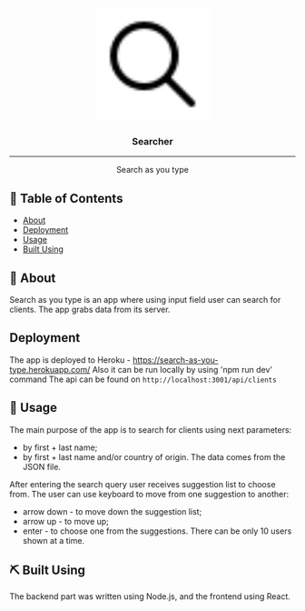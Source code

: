 <p align="center">
  <a href="https://search-as-you-type.herokuapp.com/" >
 <img width=200px height=200px src="./client/public/icons8-search-48.png" alt="Project logo"></a>
</p>

<h3 align="center">Searcher</h3>
<hr>
<p align="center"> Search as you type
    <br>
</p>

## 📝 Table of Contents

- [About](#about)
- [Deployment](#deployment)
- [Usage](#usage)
- [Built Using](#built_using)

## 🧐 About <a name = "about"></a>

Search as you type is an app where using input field user can search for clients. The app grabs data from its server.

## Deployment <a name = "deployment"></a>

The app is deployed to Heroku - https://search-as-you-type.herokuapp.com/
Also it can be run locally by using 'npm run dev' command
The api can be found on `http://localhost:3001/api/clients`

## 🎈 Usage <a name="usage"></a>

The main purpose of the app is to search for clients using next parameters:
- by first + last name;
- by first + last name and/or country of origin.
The data comes from the JSON file.

After entering the search query user receives suggestion list to choose from. The user can use keyboard to move from one suggestion to another:
- arrow down - to move down the suggestion list;
- arrow up - to move up;
- enter - to choose one from the suggestions.
There can be only 10 users shown at a time.

## ⛏️ Built Using <a name = "built_using"></a>

The backend part was written using Node.js, and the frontend using React.